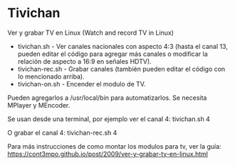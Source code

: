 # Tivichan
Ver y grabar TV en Linux (Watch and record TV in Linux)
<ul>
<li>tivichan.sh - Ver canales nacionales con aspecto 4:3 (hasta el canal 13, pueden editar el código para agregar más canales o modificar la relación de aspecto a 16:9 en señales HDTV).</li>
<li>tivichan-rec.sh - Grabar canales (también pueden editar el código con lo mencionado arriba).</li>
<li>tivichan-on.sh - Encender el modulo de TV.</li>
</ul>
Pueden agregarlos a /usr/local/bin para automatizarlos. Se necesita MPlayer y MEncoder.

Se usan desde una terminal, por ejemplo ver el canal 4: tivichan.sh 4

O grabar el canal 4: tivichan-rec.sh 4

Para más instrucciones de como montar los modulos para tv, ver la guía: https://cont3mpo.github.io/post/2009/ver-y-grabar-tv-en-linux.html
